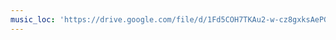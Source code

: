 ```yaml
---
music_loc: 'https://drive.google.com/file/d/1Fd5COH7TKAu2-w-cz8gxksAePGNmp4dX/preview?usp=sharing'
---
```


